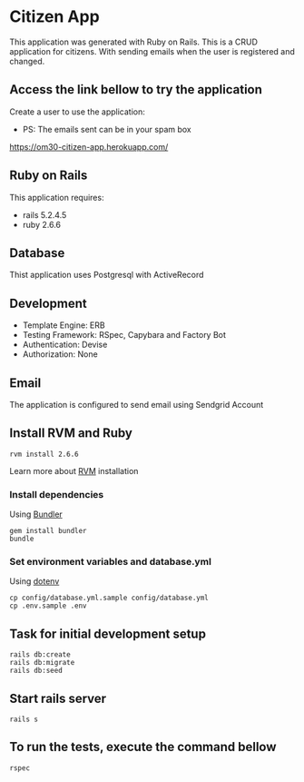 # Citizen App

This application was generated with Ruby on Rails. This is a CRUD application for citizens. With sending emails when the user is registered and changed.

## Access the link bellow to try the application
Create a user to use the application:
* PS: The emails sent can be in your spam box

https://om30-citizen-app.herokuapp.com/


## Ruby on Rails
This application requires:
* rails 5.2.4.5
* ruby 2.6.6

## Database
Thist application uses Postgresql with ActiveRecord

## Development
* Template Engine: ERB
* Testing Framework: RSpec, Capybara and Factory Bot
* Authentication: Devise
* Authorization: None

## Email
The application is configured to send email using Sendgrid Account

## Install RVM and Ruby
```
rvm install 2.6.6
```
Learn more about [RVM](https://rvm.io/rvm/install) installation

### Install dependencies
Using [Bundler](https://github.com/bundler/bundler)
```
gem install bundler
bundle
```

### Set environment variables and database.yml
Using [dotenv](https://github.com/bkeepers/dotenv)
```
cp config/database.yml.sample config/database.yml
cp .env.sample .env
```

## Task for initial development setup

```
rails db:create
rails db:migrate
rails db:seed
```

## Start rails server
```
rails s
```

## To run the tests, execute the command bellow
```
rspec
```